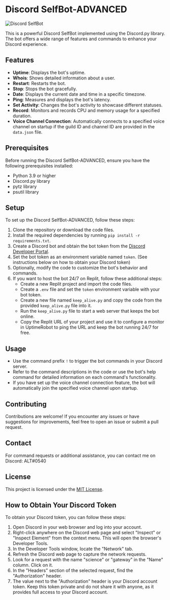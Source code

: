 # Discord SelfBot-ADVANCED

![Discord SelfBot](https://media.discordapp.net/attachments/1104256423669530745/1114104824426942564/image.png?width=1200&height=494)

This is a powerful Discord SelfBot implemented using the Discord.py library. The bot offers a wide range of features and commands to enhance your Discord experience.

## Features

- **Uptime**: Displays the bot's uptime.
- **Whois**: Shows detailed information about a user.
- **Restart**: Restarts the bot.
- **Stop**: Stops the bot gracefully.
- **Date**: Displays the current date and time in a specific timezone.
- **Ping**: Measures and displays the bot's latency.
- **Set Activity**: Changes the bot's activity to showcase different statuses.
- **Record**: Monitors and records CPU and memory usage for a specified duration.
- **Voice Channel Connection**: Automatically connects to a specified voice channel on startup if the guild ID and channel ID are provided in the `data.json` file.

## Prerequisites

Before running the Discord SelfBot-ADVANCED, ensure you have the following prerequisites installed:

- Python 3.9 or higher
- Discord.py library
- pytz library
- psutil library

## Setup

To set up the Discord SelfBot-ADVANCED, follow these steps:

1. Clone the repository or download the code files.
2. Install the required dependencies by running `pip install -r requirements.txt`.
3. Create a Discord bot and obtain the bot token from the [Discord Developer Portal](https://discord.com/developers/applications).
4. Set the bot token as an environment variable named `token`. (See instructions below on how to obtain your Discord token)
5. Optionally, modify the code to customize the bot's behavior and commands.
6. If you want to host the bot 24/7 on Replit, follow these additional steps:
   - Create a new Replit project and import the code files.
   - Create a `.env` file and set the `token` environment variable with your bot token.
   - Create a new file named `keep_alive.py` and copy the code from the provided `keep_alive.py` file into it.
   - Run the `keep_alive.py` file to start a web server that keeps the bot online.
   - Copy the Replit URL of your project and use it to configure a monitor in UptimeRobot to ping the URL and keep the bot running 24/7 for free.

## Usage

- Use the command prefix `!` to trigger the bot commands in your Discord server.
- Refer to the command descriptions in the code or use the bot's help command for detailed information on each command's functionality.
- If you have set up the voice channel connection feature, the bot will automatically join the specified voice channel upon startup.

## Contributing

Contributions are welcome! If you encounter any issues or have suggestions for improvements, feel free to open an issue or submit a pull request.

## Contact

For command requests or additional assistance, you can contact me on Discord: ALT#0540

## License

This project is licensed under the [MIT License](LICENSE).

## How to Obtain Your Discord Token

To obtain your Discord token, you can follow these steps:

1. Open Discord in your web browser and log into your account.
2. Right-click anywhere on the Discord web page and select "Inspect" or "Inspect Element" from the context menu. This will open the browser's Developer Tools.
3. In the Developer Tools window, locate the "Network" tab.
4. Refresh the Discord web page to capture the network requests.
5. Look for a request with the name "science" or "gateway" in the "Name" column. Click on it.
6. In the "Headers" section of the selected request, find the "Authorization" header.
7. The value next to the "Authorization" header is your Discord account token. Keep this token private and do not share it with anyone, as it provides full access to your Discord account.
